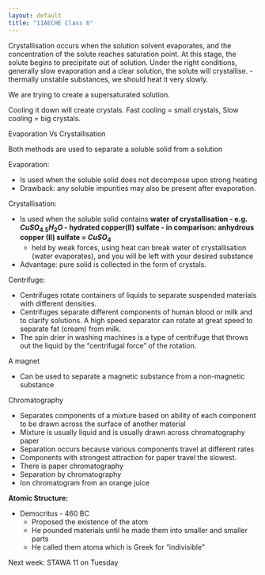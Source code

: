 ```yaml
---
layout: default
title: "11AECHE Class 6"
---
```


Crystallisation occurs when the solution solvent evaporates, and the concentration of the solute reaches saturation point. At this stage, the solute begins to precipitate out of solution. Under the right conditions, generally slow evaporation and a clear solution, the solute will crystallise. - thermally unstable substances, we should heat it very slowly.

We are trying to create a supersaturated solution.

Cooling it down will create crystals. Fast cooling = small crystals, Slow cooling = big crystals.

Evaporation Vs Crystallisation

Both methods are used to separate a soluble solid from a solution

Evaporation:

-   Is used when the soluble solid does not decompose upon strong heating
-   Drawback: any soluble impurities may also be present after evaporation.

Crystallisation:

-   Is used when the soluble solid contains **water of crystallisation - e.g. $CuSO_4.5H_2O$ - hydrated copper(II) sulfate - in comparison: anhydrous copper (II) sulfate = $CuSO_4$**
    -   held by weak forces, using heat can break water of crystallisation (water evaporates), and you will be left with your desired substance
-   Advantage: pure solid is collected in the form of crystals.

Centrifuge:

-   Centrifuges rotate containers of liquids to separate suspended materials with different densities.
-   Centrifuges separate different components of human blood or milk and to clarify solutions. A high speed separator can rotate at great speed to separate fat (cream) from milk.
-   The spin drier in washing machines is a type of centrifuge that throws out the liquid by the “centrifugal force” of the rotation.

A magnet

-   Can be used to separate a magnetic substance from a non-magnetic substance

Chromatography

-   Separates components of a mixture based on ability of each component to be drawn across the surface of another material
-   Mixture is usually liquid and is usually drawn across chromatography paper
-   Separation occurs because various components travel at different rates
-   Components with strongest attraction for paper travel the slowest.
-   There is paper chromatography
-   Separation by chromatography
-   Ion chromatogram from an orange juice

**Atomic Structure:**

-   Democritus - 460 BC
    -   Proposed the existence of the atom
    -   He pounded materials until he made them into smaller and smaller parts
    -   He called them atoma which is Greek for “indivisible”

Next week: STAWA 11 on Tuesday